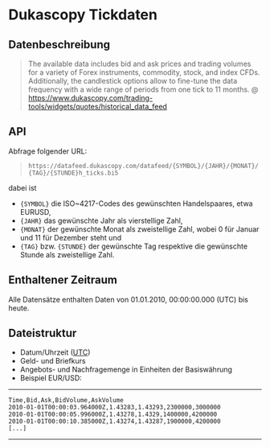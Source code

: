 # Dukascopy Tickdaten

## Datenbeschreibung

> The available data includes bid and ask prices and trading volumes for a variety of Forex instruments, commodity, stock, and index CFDs.
> Additionally, the candlestick options allow to fine-tune the data frequency with a wide range of periods from one tick to 11 months.
>@ https://www.dukascopy.com/trading-tools/widgets/quotes/historical_data_feed


## API

Abfrage folgender URL:

> `https://datafeed.dukascopy.com/datafeed/{SYMBOL}/{JAHR}/{MONAT}/{TAG}/{STUNDE}h_ticks.bi5`

dabei ist

- `{SYMBOL}` die ISO~4217-Codes des gewünschten Handelspaares, etwa EURUSD,
- `{JAHR}` das gewünschte Jahr als vierstellige Zahl,
- `{MONAT}` der gewünschte Monat als zweistellige Zahl, wobei 0 für Januar und 11 für Dezember steht und
- `{TAG}` bzw. `{STUNDE}` der gewünschte Tag respektive die gewünschte Stunde als zweistellige Zahl.

## Enthaltener Zeitraum

Alle Datensätze enthalten Daten von 01.01.2010, 00:00:00.000 (UTC) bis heute.

## Dateistruktur
- Datum/Uhrzeit ([UTC](https://de.wikipedia.org/wiki/Koordinierte_Weltzeit))
- Geld- und Briefkurs
- Angebots- und Nachfragemenge in Einheiten der Basiswährung
- Beispiel EUR/USD: 

---
    Time,Bid,Ask,BidVolume,AskVolume
    2010-01-01T00:00:03.964000Z,1.43283,1.43293,2300000,3000000
    2010-01-01T00:00:05.996000Z,1.43278,1.4329,1400000,4200000
    2010-01-01T00:00:10.385000Z,1.43274,1.43287,1900000,4200000
    [...]
---
